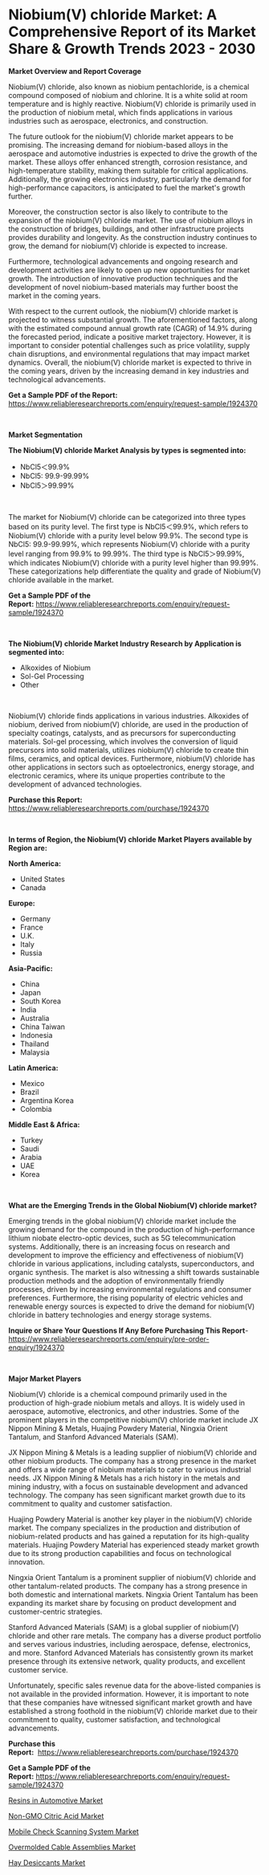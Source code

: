 <p><h1>Niobium(V) chloride Market: A Comprehensive Report of its Market Share & Growth Trends 2023 - 2030</h1></p><p><strong>Market Overview and Report Coverage</strong></p>
<p><p>Niobium(V) chloride, also known as niobium pentachloride, is a chemical compound composed of niobium and chlorine. It is a white solid at room temperature and is highly reactive. Niobium(V) chloride is primarily used in the production of niobium metal, which finds applications in various industries such as aerospace, electronics, and construction.</p><p>The future outlook for the niobium(V) chloride market appears to be promising. The increasing demand for niobium-based alloys in the aerospace and automotive industries is expected to drive the growth of the market. These alloys offer enhanced strength, corrosion resistance, and high-temperature stability, making them suitable for critical applications. Additionally, the growing electronics industry, particularly the demand for high-performance capacitors, is anticipated to fuel the market's growth further.</p><p>Moreover, the construction sector is also likely to contribute to the expansion of the niobium(V) chloride market. The use of niobium alloys in the construction of bridges, buildings, and other infrastructure projects provides durability and longevity. As the construction industry continues to grow, the demand for niobium(V) chloride is expected to increase.</p><p>Furthermore, technological advancements and ongoing research and development activities are likely to open up new opportunities for market growth. The introduction of innovative production techniques and the development of novel niobium-based materials may further boost the market in the coming years.</p><p>With respect to the current outlook, the niobium(V) chloride market is projected to witness substantial growth. The aforementioned factors, along with the estimated compound annual growth rate (CAGR) of 14.9% during the forecasted period, indicate a positive market trajectory. However, it is important to consider potential challenges such as price volatility, supply chain disruptions, and environmental regulations that may impact market dynamics. Overall, the niobium(V) chloride market is expected to thrive in the coming years, driven by the increasing demand in key industries and technological advancements.</p></p>
<p><strong>Get a Sample PDF of the Report:</strong> <a href="https://www.reliableresearchreports.com/enquiry/request-sample/1924370">https://www.reliableresearchreports.com/enquiry/request-sample/1924370</a></p>
<p>&nbsp;</p>
<p><strong>Market Segmentation</strong></p>
<p><strong>The Niobium(V) chloride Market Analysis by types is segmented into:</strong></p>
<p><ul><li>NbCl5＜99.9%</li><li>NbCl5: 99.9-99.99%</li><li>NbCl5＞99.99%</li></ul></p>
<p>&nbsp;</p>
<p><p>The market for Niobium(V) chloride can be categorized into three types based on its purity level. The first type is NbCl5＜99.9%, which refers to Niobium(V) chloride with a purity level below 99.9%. The second type is NbCl5: 99.9-99.99%, which represents Niobium(V) chloride with a purity level ranging from 99.9% to 99.99%. The third type is NbCl5＞99.99%, which indicates Niobium(V) chloride with a purity level higher than 99.99%. These categorizations help differentiate the quality and grade of Niobium(V) chloride available in the market.</p></p>
<p><strong>Get a Sample PDF of the Report:</strong>&nbsp;<a href="https://www.reliableresearchreports.com/enquiry/request-sample/1924370">https://www.reliableresearchreports.com/enquiry/request-sample/1924370</a></p>
<p>&nbsp;</p>
<p><strong>The Niobium(V) chloride Market Industry Research by Application is segmented into:</strong></p>
<p><ul><li>Alkoxides of Niobium</li><li>Sol-Gel Processing</li><li>Other</li></ul></p>
<p>&nbsp;</p>
<p><p>Niobium(V) chloride finds applications in various industries. Alkoxides of niobium, derived from niobium(V) chloride, are used in the production of specialty coatings, catalysts, and as precursors for superconducting materials. Sol-gel processing, which involves the conversion of liquid precursors into solid materials, utilizes niobium(V) chloride to create thin films, ceramics, and optical devices. Furthermore, niobium(V) chloride has other applications in sectors such as optoelectronics, energy storage, and electronic ceramics, where its unique properties contribute to the development of advanced technologies.</p></p>
<p><strong>Purchase this Report:</strong>&nbsp; <a href="https://www.reliableresearchreports.com/purchase/1924370">https://www.reliableresearchreports.com/purchase/1924370</a></p>
<p>&nbsp;</p>
<p><strong>In terms of Region, the Niobium(V) chloride Market Players available by Region are:</strong></p>
<p>
    <p> <strong> North America: </strong>
        <ul>
            <li>United States</li>
            <li>Canada</li>
        </ul>
        </p> 
    <p> <strong> Europe: </strong>
        <ul>
            <li>Germany</li>
            <li>France</li>
            <li>U.K.</li>
            <li>Italy</li>
            <li>Russia</li>
        </ul>
        </p> 
    <p> <strong> Asia-Pacific: </strong>
        <ul>
            <li>China</li>
            <li>Japan</li>
            <li>South Korea</li>
            <li>India</li>
            <li>Australia</li>
            <li>China Taiwan</li>
            <li>Indonesia</li>
            <li>Thailand</li>
            <li>Malaysia</li>
        </ul>
        </p> 
    <p> <strong> Latin America: </strong>
        <ul>
            <li>Mexico</li>
            <li>Brazil</li>
            <li>Argentina Korea</li>
            <li>Colombia</li>
        </ul>
        </p> 
    <p> <strong> Middle East & Africa: </strong>
        <ul>
            <li>Turkey</li>
            <li>Saudi</li>
            <li>Arabia</li>
            <li>UAE</li>
            <li>Korea</li>
        </ul>
    </p>
    </p>
<p>&nbsp;</p>
<p><strong>What are the Emerging Trends in the Global Niobium(V) chloride market?</strong></p>
<p><p>Emerging trends in the global niobium(V) chloride market include the growing demand for the compound in the production of high-performance lithium niobate electro-optic devices, such as 5G telecommunication systems. Additionally, there is an increasing focus on research and development to improve the efficiency and effectiveness of niobium(V) chloride in various applications, including catalysts, superconductors, and organic synthesis. The market is also witnessing a shift towards sustainable production methods and the adoption of environmentally friendly processes, driven by increasing environmental regulations and consumer preferences. Furthermore, the rising popularity of electric vehicles and renewable energy sources is expected to drive the demand for niobium(V) chloride in battery technologies and energy storage systems.</p></p>
<p><strong>Inquire or Share Your Questions If Any Before Purchasing This Report</strong>- <a href="https://www.reliableresearchreports.com/enquiry/pre-order-enquiry/1924370">https://www.reliableresearchreports.com/enquiry/pre-order-enquiry/1924370</a></p>
<p>&nbsp;</p>
<p><strong>Major Market Players</strong></p>
<p><p>Niobium(V) chloride is a chemical compound primarily used in the production of high-grade niobium metals and alloys. It is widely used in aerospace, automotive, electronics, and other industries. Some of the prominent players in the competitive niobium(V) chloride market include JX Nippon Mining & Metals, Huajing Powdery Material, Ningxia Orient Tantalum, and Stanford Advanced Materials (SAM).</p><p>JX Nippon Mining & Metals is a leading supplier of niobium(V) chloride and other niobium products. The company has a strong presence in the market and offers a wide range of niobium materials to cater to various industrial needs. JX Nippon Mining & Metals has a rich history in the metals and mining industry, with a focus on sustainable development and advanced technology. The company has seen significant market growth due to its commitment to quality and customer satisfaction.</p><p>Huajing Powdery Material is another key player in the niobium(V) chloride market. The company specializes in the production and distribution of niobium-related products and has gained a reputation for its high-quality materials. Huajing Powdery Material has experienced steady market growth due to its strong production capabilities and focus on technological innovation.</p><p>Ningxia Orient Tantalum is a prominent supplier of niobium(V) chloride and other tantalum-related products. The company has a strong presence in both domestic and international markets. Ningxia Orient Tantalum has been expanding its market share by focusing on product development and customer-centric strategies.</p><p>Stanford Advanced Materials (SAM) is a global supplier of niobium(V) chloride and other rare metals. The company has a diverse product portfolio and serves various industries, including aerospace, defense, electronics, and more. Stanford Advanced Materials has consistently grown its market presence through its extensive network, quality products, and excellent customer service.</p><p>Unfortunately, specific sales revenue data for the above-listed companies is not available in the provided information. However, it is important to note that these companies have witnessed significant market growth and have established a strong foothold in the niobium(V) chloride market due to their commitment to quality, customer satisfaction, and technological advancements.</p></p>
<p><strong>Purchase this Report:</strong>&nbsp;&nbsp;<a href="https://www.reliableresearchreports.com/purchase/1924370">https://www.reliableresearchreports.com/purchase/1924370</a></p>
<p></p>
<p><strong>Get a Sample PDF of the Report:</strong>&nbsp;<a href="https://www.reliableresearchreports.com/enquiry/request-sample/1924370">https://www.reliableresearchreports.com/enquiry/request-sample/1924370</a></p>
<p><p><a href="https://medium.com/@orinsmitham1985/resins-in-automotive-market-analysis-and-sze-forecasted-for-period-from-2023-to-2030-900ac4250abc">Resins in Automotive Market</a></p><p><a href="https://github.com/ruslanpoljakovrd177/Market-Research-Report-List-1/blob/main/non-gmo-citric-acid-market.md">Non-GMO Citric Acid Market</a></p><p><a href="https://github.com/gulaimolin/Market-Research-Report-List-1/blob/main/mobile-check-scanning-system-market.md">Mobile Check Scanning System Market</a></p><p><a href="https://medium.com/@carrolltorp/overmolded-cable-assemblies-market-furnishes-information-on-market-share-market-trends-and-market-55c972ce21a8">Overmolded Cable Assemblies Market</a></p><p><a href="https://medium.com/@ruthgaylord1929/hay-desiccants-market-size-reveals-the-best-marketing-channels-in-global-industry-681787477803">Hay Desiccants Market</a></p></p>